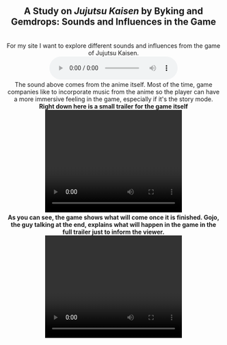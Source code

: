 <title></title>
<head></head>
<body>
  <center>
    <h2>A Study on <i>Jujutsu Kaisen</i> by Byking and Gemdrops: Sounds and Influences in the Game</h2>
  <br>For my site I want to explore different sounds and influences from the game of Jujutsu Kaisen.
  <br><audio controls>
  <source src="horse.ogg" type="audio/ogg">
  <source src="Special.mp3" type="audio/mpeg">
</audio>
  <br>The sound above comes from the anime itself. Most of the time, game companies like to incorporate music from the anime so the player can have a more immersive feeling in the game, especially if it's the story mode.
  <b>Right down here is a small trailer for the game itself<b>
<br><video width="320" height="240" controls>
  <source src="JJK.mp4" type="video/mp4">
  <source src="movie.ogg" type="video/ogg">
</video>
  <br>As you can see, the game shows what will come once it is finished. Gojo, the guy talking at the end, explains what will happen in the game in the full trailer just to inform the viewer.
<br><video width="320" height="240" controls>
  <source src="JJK2.mp4" type="video/mp4">
  <source src="movie.ogg" type="video/ogg">
<br>The characters shown in the trailer have the most screen time in the first season of the anime, which are the people who are more notably known than others since season 2 has recently dropped.
<br><img src="Sukuna2.jpg">
  <br>Sukuna who is the guy shown in the picture, is the first real antagonist in the show and this is a picture from a gameplay video that was shown. Which is the "fighting" mode of the game.
  </center>
